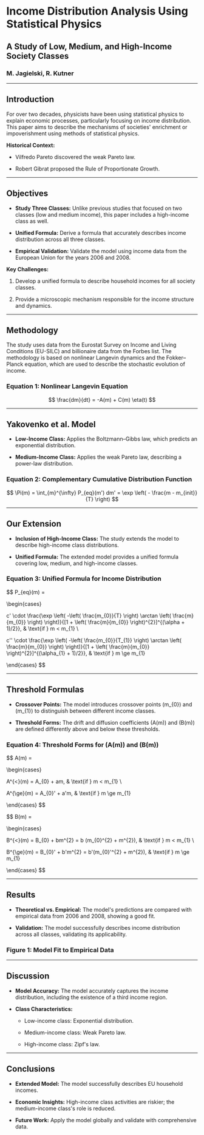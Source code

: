 
# Income Distribution Analysis Using Statistical Physics

## A Study of Low, Medium, and High-Income Society Classes

### M. Jagielski, R. Kutner

---

## Introduction

For over two decades, physicists have been using statistical physics to explain economic processes, particularly focusing on income distribution. This paper aims to describe the mechanisms of societies' enrichment or impoverishment using methods of statistical physics.

**Historical Context:**

- Vilfredo Pareto discovered the weak Pareto law.

- Robert Gibrat proposed the Rule of Proportionate Growth.

---

## Objectives

- **Study Three Classes:** Unlike previous studies that focused on two classes (low and medium income), this paper includes a high-income class as well.

- **Unified Formula:** Derive a formula that accurately describes income distribution across all three classes.

- **Empirical Validation:** Validate the model using income data from the European Union for the years 2006 and 2008.

**Key Challenges:**

1. Develop a unified formula to describe household incomes for all society classes.

2. Provide a microscopic mechanism responsible for the income structure and dynamics.

---

## Methodology

The study uses data from the Eurostat Survey on Income and Living Conditions (EU-SILC) and billionaire data from the Forbes list. The methodology is based on nonlinear Langevin dynamics and the Fokker–Planck equation, which are used to describe the stochastic evolution of income.

### Equation 1: Nonlinear Langevin Equation

$$
\frac{dm}{dt} = -A(m) + C(m) \eta(t)
$$

---

## Yakovenko et al. Model

- **Low-Income Class:** Applies the Boltzmann–Gibbs law, which predicts an exponential distribution.

- **Medium-Income Class:** Applies the weak Pareto law, describing a power-law distribution.

### Equation 2: Complementary Cumulative Distribution Function

$$
\Pi(m) = \int_{m}^{\infty} P_{eq}(m') dm' = \exp \left( - \frac{m - m_{init}}{T} \right)
$$

---

## Our Extension

- **Inclusion of High-Income Class:** The study extends the model to describe high-income class distributions.

- **Unified Formula:** The extended model provides a unified formula covering low, medium, and high-income classes.

### Equation 3: Unified Formula for Income Distribution

$$
P_{eq}(m) = 

\begin{cases}

c' \cdot \frac{\exp \left( -\left( \frac{m_{0}}{T} \right) \arctan \left( \frac{m}{m_{0}} \right) \right)}{[1 + \left( \frac{m}{m_{0}} \right)^{2}]^{(\alpha + 1)/2}}, & \text{if } m < m_{1} \ 

c'' \cdot \frac{\exp \left( -\left( \frac{m_{0}}{T_{1}} \right) \arctan \left( \frac{m}{m_{0}} \right) \right)}{[1 + \left( \frac{m}{m_{0}} \right)^{2}]^{(\alpha_{1} + 1)/2}}, & \text{if } m \ge m_{1}

\end{cases}
$$

---

## Threshold Formulas

- **Crossover Points:** The model introduces crossover points \(m_{0}\) and \(m_{1}\) to distinguish between different income classes.

- **Threshold Forms:** The drift and diffusion coefficients \(A(m)\) and \(B(m)\) are defined differently above and below these thresholds.

### Equation 4: Threshold Forms for \(A(m)\) and \(B(m)\)

$$
A(m) = 

\begin{cases} 

A^{<}(m) = A_{0} + am, & \text{if } m < m_{1} \ 

A^{\ge}(m) = A_{0}' + a'm, & \text{if } m \ge m_{1} 

\end{cases}
$$

$$
B(m) = 

\begin{cases} 

B^{<}(m) = B_{0} + bm^{2} = b (m_{0}^{2} + m^{2}), & \text{if } m < m_{1} \ 

B^{\ge}(m) = B_{0}' + b'm^{2} = b'(m_{0}'^{2} + m^{2}), & \text{if } m \ge m_{1} 

\end{cases}
$$

---

## Results

- **Theoretical vs. Empirical:** The model's predictions are compared with empirical data from 2006 and 2008, showing a good fit.

- **Validation:** The model successfully describes income distribution across all classes, validating its applicability.

### Figure 1: Model Fit to Empirical Data

---

## Discussion

- **Model Accuracy:** The model accurately captures the income distribution, including the existence of a third income region.

- **Class Characteristics:** 

  - Low-income class: Exponential distribution.

  - Medium-income class: Weak Pareto law.

  - High-income class: Zipf's law.

---

## Conclusions

- **Extended Model:** The model successfully describes EU household incomes.

- **Economic Insights:** High-income class activities are riskier; the medium-income class's role is reduced.

- **Future Work:** Apply the model globally and validate with comprehensive data.
